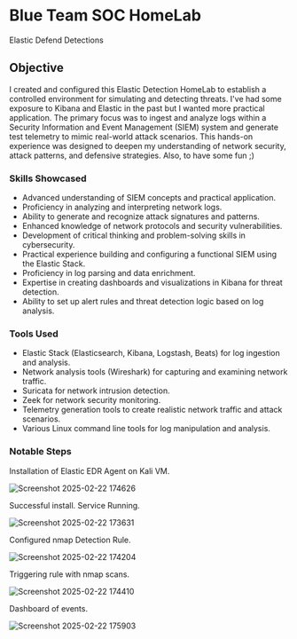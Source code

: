 # Blue Team SOC HomeLab
Elastic Defend Detections

## Objective

I created and configured this Elastic Detection HomeLab to establish a controlled environment for simulating and detecting threats. I've had some exposure to Kibana and Elastic in the past but I wanted more practical application. The primary focus was to ingest and analyze logs within a Security Information and Event Management (SIEM) system and generate test telemetry to mimic real-world attack scenarios. This hands-on experience was designed to deepen my understanding of network security, attack patterns, and defensive strategies. Also, to have some fun ;)

### Skills Showcased

- Advanced understanding of SIEM concepts and practical application.
- Proficiency in analyzing and interpreting network logs.
- Ability to generate and recognize attack signatures and patterns.
- Enhanced knowledge of network protocols and security vulnerabilities.
- Development of critical thinking and problem-solving skills in cybersecurity.
- Practical experience building and configuring a functional SIEM using the Elastic Stack.
- Proficiency in log parsing and data enrichment.
- Expertise in creating dashboards and visualizations in Kibana for threat detection.
- Ability to set up alert rules and threat detection logic based on log analysis.

### Tools Used

- Elastic Stack (Elasticsearch, Kibana, Logstash, Beats) for log ingestion and analysis.
- Network analysis tools (Wireshark) for capturing and examining network traffic.
- Suricata for network intrusion detection.
- Zeek for network security monitoring.
- Telemetry generation tools to create realistic network traffic and attack scenarios.
- Various Linux command line tools for log manipulation and analysis.

### Notable Steps
Installation of Elastic EDR Agent on Kali VM.

![Screenshot 2025-02-22 174626](https://github.com/user-attachments/assets/df9d28c0-8a68-423b-8962-4f25baf21d43)

Successful install. Service Running.

![Screenshot 2025-02-22 173631](https://github.com/user-attachments/assets/39f081e5-c629-4b72-9cbe-504393ef4e58)

Configured nmap Detection Rule.

![Screenshot 2025-02-22 174204](https://github.com/user-attachments/assets/760e07d8-be37-493f-b0a8-52cb77203605)

Triggering rule with nmap scans.

![Screenshot 2025-02-22 174410](https://github.com/user-attachments/assets/0cc9e51b-501b-4c0a-bb29-0ca19fc1eb4c)

Dashboard of events.

![Screenshot 2025-02-22 175903](https://github.com/user-attachments/assets/faeb5eba-8afb-4fff-8a46-e5e7c41de41f)






